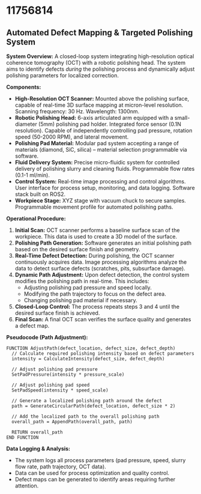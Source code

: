 # 11756814

## Automated Defect Mapping & Targeted Polishing System

**System Overview:** A closed-loop system integrating high-resolution optical coherence tomography (OCT) with a robotic polishing head. The system aims to identify defects *during* the polishing process and dynamically adjust polishing parameters for localized correction.

**Components:**

*   **High-Resolution OCT Scanner:** Mounted above the polishing surface, capable of real-time 3D surface mapping at micron-level resolution. Scanning frequency: 30 Hz. Wavelength: 1300nm.
*   **Robotic Polishing Head:** 6-axis articulated arm equipped with a small-diameter (5mm) polishing pad holder.  Integrated force sensor (0.1N resolution).  Capable of independently controlling pad pressure, rotation speed (50-2000 RPM), and lateral movement.
*   **Polishing Pad Material:** Modular pad system accepting a range of materials (diamond, SiC, silica) – material selection programmable via software.
*   **Fluid Delivery System:** Precise micro-fluidic system for controlled delivery of polishing slurry and cleaning fluids.  Programmable flow rates (0.1-1 ml/min).
*   **Control System:** Real-time image processing and control algorithms.  User interface for process setup, monitoring, and data logging.  Software stack built on ROS2.
*   **Workpiece Stage:** XYZ stage with vacuum chuck to secure samples.  Programmable movement profile for automated polishing paths.

**Operational Procedure:**

1.  **Initial Scan:** OCT scanner performs a baseline surface scan of the workpiece. This data is used to create a 3D model of the surface.
2.  **Polishing Path Generation:** Software generates an initial polishing path based on the desired surface finish and geometry.
3.  **Real-Time Defect Detection:** During polishing, the OCT scanner continuously acquires data.  Image processing algorithms analyze the data to detect surface defects (scratches, pits, subsurface damage).
4.  **Dynamic Path Adjustment:**  Upon defect detection, the control system modifies the polishing path in real-time.  This includes:
    *   Adjusting polishing pad pressure and speed locally.
    *   Modifying the path trajectory to focus on the defect area.
    *   Changing polishing pad material if necessary.
5.  **Closed-Loop Control:**  The process repeats steps 3 and 4 until the desired surface finish is achieved.
6.  **Final Scan:**  A final OCT scan verifies the surface quality and generates a defect map.

**Pseudocode (Path Adjustment):**

```
FUNCTION AdjustPath(defect_location, defect_size, defect_depth)
  // Calculate required polishing intensity based on defect parameters
  intensity = CalculateIntensity(defect_size, defect_depth)

  // Adjust polishing pad pressure
  SetPadPressure(intensity * pressure_scale)

  // Adjust polishing pad speed
  SetPadSpeed(intensity * speed_scale)

  // Generate a localized polishing path around the defect
  path = GenerateCircularPath(defect_location, defect_size * 2)

  // Add the localized path to the overall polishing path
  overall_path = AppendPath(overall_path, path)

  RETURN overall_path
END FUNCTION
```

**Data Logging & Analysis:**

*   The system logs all process parameters (pad pressure, speed, slurry flow rate, path trajectory, OCT data).
*   Data can be used for process optimization and quality control.
*   Defect maps can be generated to identify areas requiring further attention.